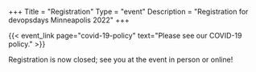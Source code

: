 +++
Title = "Registration"
Type = "event"
Description = "Registration for devopsdays Minneapolis 2022"
+++

{{< event_link page="covid-19-policy" text="Please see our COVID-19 policy." >}}


Registration is now closed; see you at the event in person or online!
